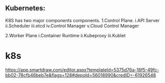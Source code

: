 Kubernetes:
-----------
K8S has two major components components.
1.Control Plane.
 i.API Server
 ii.Scheduler
 iii.etcd
 iv.Control Manager
 v.Cloud Control Manager
 
2.Worker Plane
  i.Container Runtime
  ii.Kubeproxy
  iii.Kublet


# k8s
https://app.smartdraw.com/editor.aspx?templateId=5375d76a-18f5-49fc-bb02-78cfb46beb7e&flags=128#depoId=56018990&credID=-61926548
